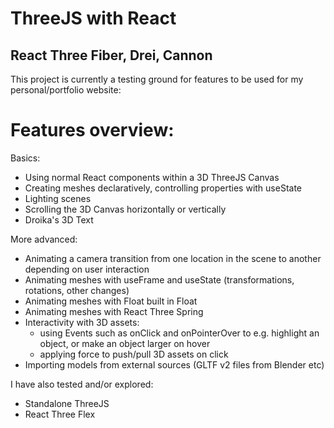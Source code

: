 # ThreeJS with React
## React Three Fiber, Drei, Cannon

This project is currently a testing ground for features to be used for my personal/portfolio website:

# Features overview:
Basics:
- Using normal React components within a 3D ThreeJS Canvas
- Creating meshes declaratively, controlling properties with useState
- Lighting scenes
- Scrolling the 3D Canvas horizontally or vertically
- Droika's 3D Text

More advanced:
- Animating a camera transition from one location in the scene to another depending on user interaction
- Animating meshes with useFrame and useState (transformations, rotations, other changes)
- Animating meshes with Float built in Float
- Animating meshes with React Three Spring
- Interactivity with 3D assets:
  - using Events such as onClick and onPointerOver to e.g. highlight an object, or make an object larger on hover
  - applying force to push/pull 3D assets on click
- Importing models from external sources (GLTF v2 files from Blender etc)

I have also tested and/or explored:
- Standalone ThreeJS
- React Three Flex
